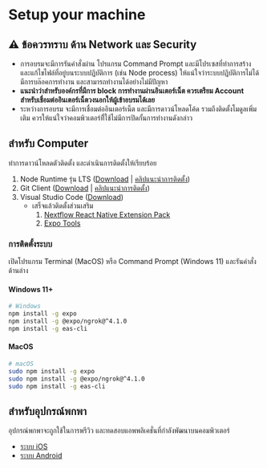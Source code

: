 
# Setup your machine 

## ⚠️ ข้อควรทราบ ด้าน Network และ Security

- การอบรมจะมีการรันคำสั่งผ่าน โปรแกรม Command Prompt และมีโปรเซสที่ทำการสร้างและแก้ไขไฟล์ที่อยู่บนระบบปฏิบัติการ (เช่น Node process) ให้แน่ใจว่าระบบปฏิบัติการไม่ได้มีการบล๊อคการทำงาน และสามารถทำงานได้อย่างไม่มีปัญหา
- **แนะนำว่าสำหรับองค์กรที่มีการ block การทำงานผ่านอินเตอร์เน็ต ควรเตรียม Account สำหรับเชื่อมต่ออินเตอร์เน็ตวงนอกให้ผู้เข้าอบรมได้เลย**
- ระหว่างการอบรม จะมีการเชื่อมต่ออินเตอร์เน็ต และมีการดาวน์โหลดโค้ด รวมถึงติดตั้งโมดูลเพิ่มเติม ควรให้แน่ใจว่าคอมพิวเตอร์ทีี่ใช้ไม่มีการปิดกั้นการทำงานดังกล่าว 

## สำหรับ Computer

ทำการดาวน์โหลดตัวติดตั้ง และดำเนินการติดตั้งให้เรียบร้อย

1. Node Runtime รุ่น LTS ([Download](https://nodejs.org/en/download) | [คลิปแนะนำการติดตั้ง](https://www.youtube.com/watch?v=GET7GPha6gM))
2. Git Client ([Download](http://git-scm.com/download/) | [คลิปแนะนำการติดตั้ง](https://www.youtube.com/watch?v=fPOoIZbDKmE))
3. Visual Studio Code ([Download](https://code.visualstudio.com/))
   - เสร็จแล้วติดตั้งส่วนเสริม 
     1. [Nextflow React Native Extension Pack](https://marketplace.visualstudio.com/items?itemName=teerasej.nextflow-react-native-pack) 
     2. [Expo Tools](https://marketplace.visualstudio.com/items?itemName=expo.vscode-expo-tools)


### การติดตั้งระบบ

เปิดโปรแกรม Terminal (MacOS) หรือ Command Prompt (Windows 11) และรันคำสั่งด้านล่าง 

#### Windows 11+

```bash
# Windows
npm install -g expo
npm install -g @expo/ngrok@^4.1.0
npm install -g eas-cli
```

#### MacOS

```bash
# macOS
sudo npm install -g expo
sudo npm install -g @expo/ngrok@^4.1.0
sudo npm install -g eas-cli
```

## สำหรับอุปกรณ์พกพา

อุปกรณ์พกพาจะถูกใช้ในการพรีวิว และทดสอบแอพพลิเคชั่นที่กำลังพัฒนาบนคอมพิวเตอร์ 

- [ระบบ iOS](https://itunes.apple.com/app/apple-store/id982107779?ct=www&mt=8)
- [ระบบ Android](https://play.google.com/store/apps/details?id=host.exp.exponent&referrer=www)

